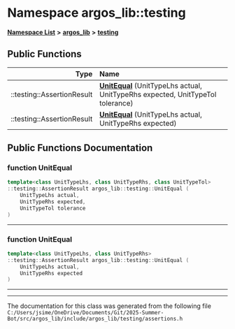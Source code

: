 

# Namespace argos\_lib::testing



[**Namespace List**](namespaces.md) **>** [**argos\_lib**](namespaceargos__lib.md) **>** [**testing**](namespaceargos__lib_1_1testing.md)










































## Public Functions

| Type | Name |
| ---: | :--- |
|  ::testing::AssertionResult | [**UnitEqual**](#function-unitequal) (UnitTypeLhs actual, UnitTypeRhs expected, UnitTypeTol tolerance) <br> |
|  ::testing::AssertionResult | [**UnitEqual**](#function-unitequal) (UnitTypeLhs actual, UnitTypeRhs expected) <br> |




























## Public Functions Documentation




### function UnitEqual 

```C++
template<class UnitTypeLhs, class UnitTypeRhs, class UnitTypeTol>
::testing::AssertionResult argos_lib::testing::UnitEqual (
    UnitTypeLhs actual,
    UnitTypeRhs expected,
    UnitTypeTol tolerance
) 
```




<hr>



### function UnitEqual 

```C++
template<class UnitTypeLhs, class UnitTypeRhs>
::testing::AssertionResult argos_lib::testing::UnitEqual (
    UnitTypeLhs actual,
    UnitTypeRhs expected
) 
```




<hr>

------------------------------
The documentation for this class was generated from the following file `C:/Users/jsime/OneDrive/Documents/Git/2025-Summer-Bot/src/argos_lib/include/argos_lib/testing/assertions.h`


